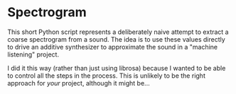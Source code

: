 # Spectrogram

This short Python script represents a deliberately naive attempt to extract a coarse spectrogram from a sound. The idea is to use these values directly to drive an additive synthesizer to approximate the sound in a "machine listening" project. 

I did it this way (rather than just using librosa) because I wanted to be able to control all the steps in the process. This is unlikely to be the right approach for *your* project, although it might be...
